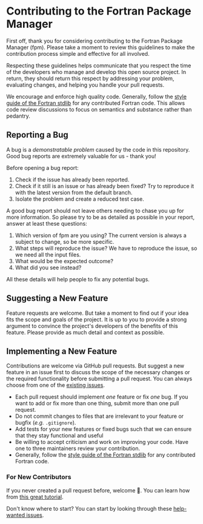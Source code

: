 # Contributing to the Fortran Package Manager

First off, thank you for considering contributing to the Fortran Package Manager (fpm).
Please take a moment to review this guidelines to make the contribution process simple and effective for all involved.

Respecting these guidelines helps communicate that you respect the time of the developers who manage and develop this open source project.
In return, they should return this respect by addressing your problem, evaluating changes, and helping you handle your pull requests.

We encourage and enforce high quality code.
Generally, follow the
[style guide of the Fortran stdlib](https://github.com/fortran-lang/stdlib/blob/master/STYLE_GUIDE.md)
for any contributed Fortran code.
This allows code review discussions to focus on semantics and substance rather than pedantry.


## Reporting a Bug

A bug is a _demonstratable problem_ caused by the code in this repository.
Good bug reports are extremely valuable for us - thank you!

Before opening a bug report:

1. Check if the issue has already been reported.
2. Check if it still is an issue or has already been fixed?
   Try to reproduce it with the latest version from the default branch.
3. Isolate the problem and create a reduced test case.

A good bug report should not leave others needing to chase you up for more information.
So please try to be as detailed as possible in your report, answer at least these questions:

1. Which version of fpm are you using?
   The current version is always a subject to change, so be more specific.
2. What steps will reproduce the issue?
   We have to reproduce the issue, so we need all the input files.
3. What would be the expected outcome?
4. What did you see instead?

All these details will help people to fix any potential bugs.


## Suggesting a New Feature

Feature requests are welcome.
But take a moment to find out if your idea fits the scope and goals of the project.
It is up to you to provide a strong argument to convince the project's developers of the benefits of this feature.
Please provide as much detail and context as possible.


## Implementing a New Feature

Contributions are welcome via GitHub pull requests.
But suggest a new feature in an issue first to discuss the scope of the necessary changes or the required functionality before submitting a pull request.
You can always choose from one of the
[existing issues](https://github.com/fortran-lang/fpm/issues).

- Each pull request should implement _one_ feature or fix _one_ bug.
  If you want to add or fix more than one thing, submit more than one pull request.
- Do not commit changes to files that are irrelevant to your feature or bugfix (_e.g._ `.gitignore`).
- Add tests for your new features or fixed bugs such that we can ensure that they stay functional and useful
- Be willing to accept criticism and work on improving your code.
  Have one to three maintainers review your contribution.
- Generally, follow the [style guide of the Fortran stdlib](https://github.com/fortran-lang/stdlib/blob/master/STYLE_GUIDE.md) for any contributed Fortran code.


### For New Contributors

If you never created a pull request before, welcome :tada:.
You can learn how from
[this great tutorial](https://egghead.io/series/how-to-contribute-to-an-open-source-project-on-github).

Don't know where to start?
You can start by looking through these
[help-wanted issues](https://github.com/fortran-lang/fpm/issues?q=label%3A%22help+wanted%22+is%3Aissue+is%3Aopen).
